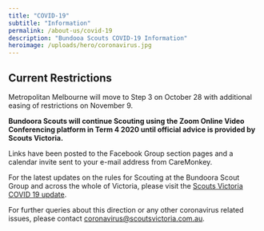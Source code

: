 ```yaml
---
title: "COVID-19"
subtitle: "Information"
permalink: /about-us/covid-19
description: "Bundooa Scouts COVID-19 Information"
heroimage: /uploads/hero/coronavirus.jpg
---
```


## Current Restrictions

Metropolitan Melbourne will move to Step 3 on October 28 with additional easing of restrictions on November 9.

**Bundoora Scouts will continue Scouting using the Zoom Online Video Conferencing platform in Term 4 2020 until official advice is provided by Scouts Victoria.**

Links have been posted to the Facebook Group section pages and a calendar invite sent to your e-mail address from CareMonkey.

For the latest updates on the rules for Scouting at the Bundoora Scout Group and across the whole of Victoria, please visit the [Scouts Victoria COVID 19 update](https://scoutsvictoria.com.au/about-us/news/covid-19-update/).

For further queries about this direction or any other coronavirus related issues, please contact [coronavirus@scoutsvictoria.com.au](mailto:coronavirus@scoutsvictoria.com.au).
